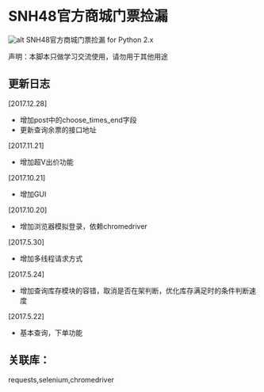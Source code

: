 # SNH48官方商城门票捡漏
![alt](https://img.shields.io/badge/Python-2.7-brightgreen.svg)
SNH48官方商城门票捡漏 for Python 2.x

声明：本脚本只做学习交流使用，请勿用于其他用途


## 更新日志
[2017.12.28]

* 增加post中的choose_times_end字段
* 更新查询余票的接口地址

[2017.11.21]

* 增加超V出价功能

[2017.10.21]

* 增加GUI

[2017.10.20]

* 增加浏览器模拟登录，依赖chromedriver

[2017.5.30]

* 增加多线程请求方式

[2017.5.24] 

* 增加查询库存模块的容错，取消是否在架判断，优化库存满足时的条件判断速度

[2017.5.22]

* 基本查询，下单功能

## 关联库：

requests,selenium,chromedriver
